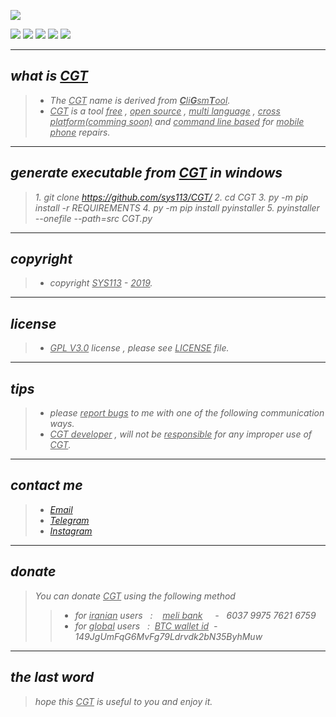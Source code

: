![](https://github.com/sys113/CGT-dependencies/raw/master/CGT.png)

![](https://img.shields.io/github/stars/SYS113/CGT.svg)
![](https://img.shields.io/github/forks/SYS113/CGT.svg)
![](https://img.shields.io/github/tag/SYS113/CGT.svg)
![](https://img.shields.io/github/release/SYS113/CGT.svg)
![](https://img.shields.io/github/issues/SYS113/CGT.svg)

---

## *what is <ins>CGT</ins>*
> * *The <ins>CGT</ins> name is derived from <ins>**C**li**G**sm**T**ool</ins>.<br />*
> * *<ins>CGT</ins> is a tool <ins>free</ins> , <ins>open source</ins>  , <ins>multi language</ins> , <ins>cross platform(comming soon)</ins> and <ins>command line based</ins> for <ins>mobile phone</ins> repairs.*
---
## *generate executable from <ins>CGT</ins> in windows*
> *1. git clone https://github.com/sys113/CGT/*
> *2. cd CGT*
> *3. py -m pip install -r REQUIREMENTS*
> *4. py -m pip install pyinstaller*
> *5. pyinstaller --onefile --path=src CGT.py*
---
## *copyright*
> * *copyright <ins>SYS113</ins> - <ins>2019</ins>.*
---
## *license* 
> * *<ins>GPL V3.0</ins> license , please see <ins>LICENSE</ins> file.*
---
## *tips* 
> * *please <ins>report bugs</ins> to me with one of the following communication ways.*
> * *<ins>CGT developer</ins> , will not be <ins>responsible</ins> for any improper use of <ins>CGT</ins>.*
---
## *contact me* 
> * *[Email](https://051.SYS113@gmail.com)*
> * *[Telegram](https://t.me/SYS113/)*
> * *[Instagram](https://instagram.com/sys113/)*
---
## *donate* 
> *You can donate <ins>CGT</ins> using the following method*
> > * *for <ins>iranian</ins> users &nbsp; :  &nbsp;&nbsp; <ins>meli bank</ins> &nbsp;&nbsp;&nbsp; - &nbsp; 6037 9975 7621 6759*
> > * *for <ins>global</ins> users &nbsp; : &nbsp;<ins>BTC wallet id</ins>&nbsp; - &nbsp; 149JgUmFqG6MvFg79Ldrvdk2bN35ByhMuw*
---
## *the last word* 
> *hope this <ins>CGT</ins> is useful to you and enjoy it.*

